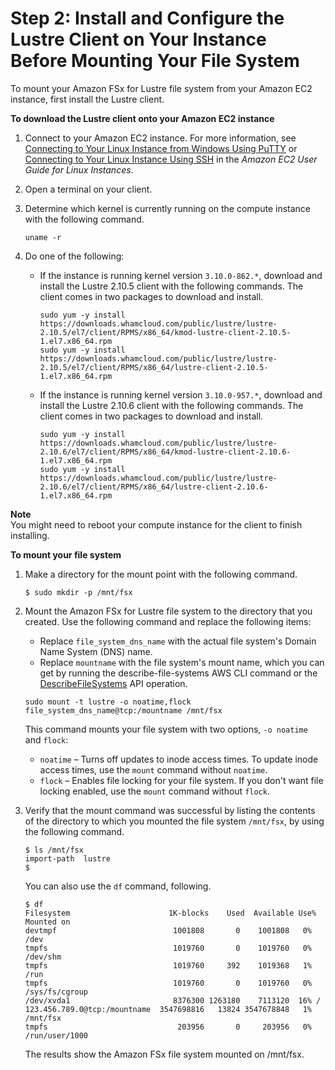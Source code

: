 # Step 2: Install and Configure the Lustre Client on Your Instance Before Mounting Your File System<a name="getting-started-step2"></a>

To mount your Amazon FSx for Lustre file system from your Amazon EC2 instance, first install the Lustre client\.

**To download the Lustre client onto your Amazon EC2 instance**

1. Connect to your Amazon EC2 instance\. For more information, see [Connecting to Your Linux Instance from Windows Using PuTTY](https://docs.aws.amazon.com/AWSEC2/latest/UserGuide/putty.html) or [Connecting to Your Linux Instance Using SSH](https://docs.aws.amazon.com/AWSEC2/latest/UserGuide/AccessingInstancesLinux.html) in the *Amazon EC2 User Guide for Linux Instances*\.

1. Open a terminal on your client\.

1. Determine which kernel is currently running on the compute instance with the following command\.

   ```
   uname -r
   ```

1. Do one of the following:
   + If the instance is running kernel version `3.10.0-862.*`, download and install the Lustre 2\.10\.5 client with the following commands\. The client comes in two packages to download and install\.

     ```
     sudo yum -y install https://downloads.whamcloud.com/public/lustre/lustre-2.10.5/el7/client/RPMS/x86_64/kmod-lustre-client-2.10.5-1.el7.x86_64.rpm
     sudo yum -y install https://downloads.whamcloud.com/public/lustre/lustre-2.10.5/el7/client/RPMS/x86_64/lustre-client-2.10.5-1.el7.x86_64.rpm
     ```
   + If the instance is running kernel version `3.10.0-957.*`, download and install the Lustre 2\.10\.6 client with the following commands\. The client comes in two packages to download and install\.

     ```
     sudo yum -y install https://downloads.whamcloud.com/public/lustre/lustre-2.10.6/el7/client/RPMS/x86_64/kmod-lustre-client-2.10.6-1.el7.x86_64.rpm
     sudo yum -y install https://downloads.whamcloud.com/public/lustre/lustre-2.10.6/el7/client/RPMS/x86_64/lustre-client-2.10.6-1.el7.x86_64.rpm
     ```
**Note**  
You might need to reboot your compute instance for the client to finish installing\.

**To mount your file system**

1. Make a directory for the mount point with the following command\.

   ```
   $ sudo mkdir -p /mnt/fsx
   ```

1. Mount the Amazon FSx for Lustre file system to the directory that you created\. Use the following command and replace the following items:
   + Replace `file_system_dns_name` with the actual file system's Domain Name System \(DNS\) name\.
   + Replace `mountname` with the file system's mount name, which you can get by running the describe\-file\-systems AWS CLI command or the [DescribeFileSystems](https://docs.aws.amazon.com/fsx/latest/APIReference/API_DescribeFileSystems.html) API operation\.

   ```
   sudo mount -t lustre -o noatime,flock file_system_dns_name@tcp:/mountname /mnt/fsx
   ```

    This command mounts your file system with two options, `-o noatime` and `flock`: 
   +  `noatime` – Turns off updates to inode access times\. To update inode access times, use the `mount` command without `noatime`\. 
   +  `flock` – Enables file locking for your file system\. If you don't want file locking enabled, use the `mount` command without `flock`\. 

1. Verify that the mount command was successful by listing the contents of the directory to which you mounted the file system `/mnt/fsx`, by using the following command\.

   ```
   $ ls /mnt/fsx
   import-path  lustre
   $
   ```

   You can also use the `df` command, following\.

   ```
   $ df
   Filesystem                      1K-blocks    Used  Available Use% Mounted on
   devtmpf                          1001808       0    1001808   0% /dev
   tmpfs                            1019760       0    1019760   0% /dev/shm
   tmpfs                            1019760     392    1019368   1% /run
   tmpfs                            1019760       0    1019760   0% /sys/fs/cgroup
   /dev/xvda1                       8376300 1263180    7113120  16% /
   123.456.789.0@tcp:/mountname  3547698816   13824 3547678848   1% /mnt/fsx
   tmpfs                             203956       0     203956   0% /run/user/1000
   ```

   The results show the Amazon FSx file system mounted on /mnt/fsx\.